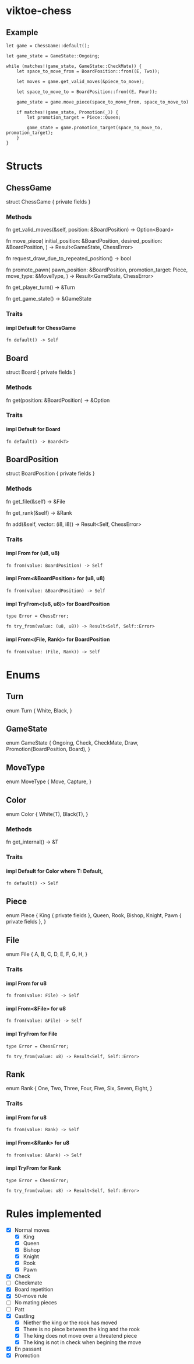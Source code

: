 # viktoe-chess

## Example

```
let game = ChessGame::default();

let game_state = GameState::Ongoing;

while (matches!(game_state, GameState::CheckMate)) {
    let space_to_move_from = BoardPosition::from((E, Two));

    let moves = game.get_valid_moves(&piece_to_move);

    let space_to_move_to = BoardPosition::from((E, Four));

    game_state = game.move_piece(space_to_move_from, space_to_move_to)

    if matches!(game_state, Promotion(_)) {
        let promotion_target = Piece::Queen;

        game_state = game.promotion_target(space_to_move_to, promotion_target);
    }
}
```

# Structs
## ChessGame

struct ChessGame {
    private fields
}

### Methods

fn get_valid_moves(&self, position: &BoardPosition) -> Option<Board<MoveType>>

fn move_piece(
    initial_position: &BoardPosition,
    desired_position: &BoardPosition,
) -> Result<GameState, ChessError>

fn request_draw_due_to_repeated_position() -> bool

fn promote_pawn(
    pawn_position: &BoardPosition,
    promotion_target: Piece,
    move_type: &MoveType,
) -> Result<GameState, ChessError>

fn get_player_turn() -> &Turn

fn get_game_state() -> &GameState

### Traits

#### impl Default for ChessGame
    fn default() -> Self

## Board

struct Board<T> {
    private fields
}

### Methods

fn get(position: &BoardPosition) -> &Option<T>

### Traits

#### impl<T> Default for Board<T>
    fn default() -> Board<T>

## BoardPosition

struct BoardPosition {
    private fields
}

### Methods

fn get_file(&self) -> &File

fn get_rank(&self) -> &Rank

fn add(&self, vector: (i8, i8)) -> Result<Self, ChessError>

### Traits

#### impl From<BoardPosition> for (u8, u8)
    fn from(value: BoardPosition) -> Self

#### impl From<&BoardPosition> for (u8, u8)
    fn from(value: &BoardPosition) -> Self

#### impl TryFrom<(u8, u8)> for BoardPosition
    type Error = ChessError;

    fn try_from(value: (u8, u8)) -> Result<Self, Self::Error>

#### impl From<(File, Rank)> for BoardPosition
    fn from(value: (File, Rank)) -> Self

# Enums

## Turn

enum Turn {
    White,
    Black,
}

## GameState

enum GameState {
    Ongoing,
    Check,
    CheckMate,
    Draw,
    Promotion(BoardPosition, Board<MoveType>),
}

## MoveType

enum MoveType {
    Move,
    Capture,
}

## Color

enum Color<T> {
    White(T),
    Black(T),
}

### Methods

fn get_internal() -> &T

### Traits

#### impl<T> Default for Color<T> where T: Default,
    fn default() -> Self

## Piece

enum Piece {
    King { private fields },
    Queen,
    Rook,
    Bishop,
    Knight,
    Pawn { private fields },
}

## File

enum File {
    A,
    B,
    C,
    D,
    E,
    F,
    G,
    H,
}

### Traits

#### impl From<File> for u8
    fn from(value: File) -> Self

#### impl From<&File> for u8
    fn from(value: &File) -> Self

#### impl TryFrom<u8> for File
    type Error = ChessError;

    fn try_from(value: u8) -> Result<Self, Self::Error>

## Rank

enum Rank {
    One,
    Two,
    Three,
    Four,
    Five,
    Six,
    Seven,
    Eight,
}

### Traits

#### impl From<Rank> for u8
    fn from(value: Rank) -> Self

#### impl From<&Rank> for u8
    fn from(value: &Rank) -> Self

#### impl TryFrom<u8> for Rank
    type Error = ChessError;

    fn try_from(value: u8) -> Result<Self, Self::Error>

# Rules implemented
- [x] Normal moves
    - [x] King
    - [x] Queen
    - [x] Bishop
    - [x] Knight
    - [x] Rook
    - [x] Pawn
- [x] Check
- [ ] Checkmate
- [x] Board repetition
- [x] 50-move rule
- [ ] No mating pieces
- [ ] Patt
- [x] Castling
    - [x] Niether the king or the rook has moved
    - [x] There is no piece between the king and the rook
    - [x] The king does not move over a threatend piece
    - [x] The king is not in check when begining the move
- [x] En passant
- [x] Promotion
